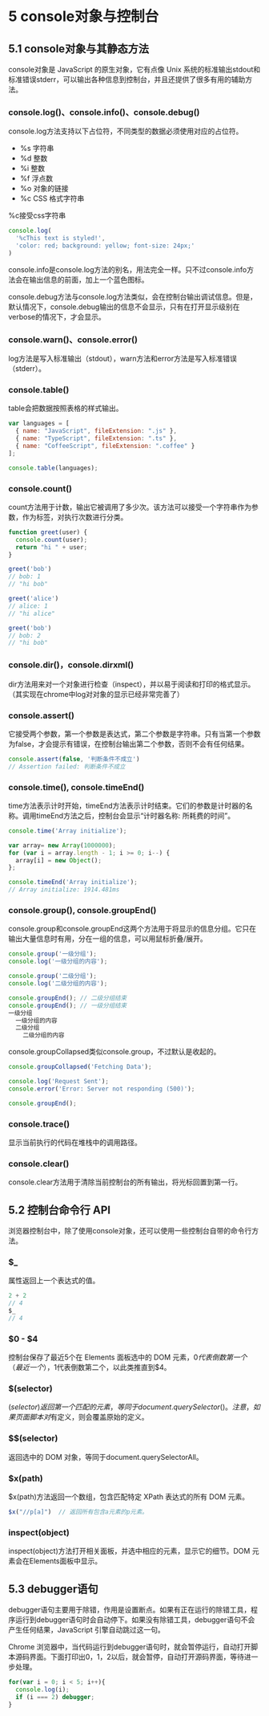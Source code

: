 # 5 console对象与控制台

## 5.1 console对象与其静态方法

console对象是 JavaScript 的原生对象，它有点像 Unix 系统的标准输出stdout和标准错误stderr，可以输出各种信息到控制台，并且还提供了很多有用的辅助方法。

### console.log()、console.info()、console.debug()

console.log方法支持以下占位符，不同类型的数据必须使用对应的占位符。

- %s 字符串
- %d 整数
- %i 整数
- %f 浮点数
- %o 对象的链接
- %c CSS 格式字符串

%c接受css字符串

```js
console.log(
  '%cThis text is styled!',
  'color: red; background: yellow; font-size: 24px;'
)
```

console.info是console.log方法的别名，用法完全一样。只不过console.info方法会在输出信息的前面，加上一个蓝色图标。

console.debug方法与console.log方法类似，会在控制台输出调试信息。但是，默认情况下，console.debug输出的信息不会显示，只有在打开显示级别在verbose的情况下，才会显示。

### console.warn()、console.error()

log方法是写入标准输出（stdout），warn方法和error方法是写入标准错误（stderr）。

### console.table()

table会把数据按照表格的样式输出。

```js
var languages = [
  { name: "JavaScript", fileExtension: ".js" },
  { name: "TypeScript", fileExtension: ".ts" },
  { name: "CoffeeScript", fileExtension: ".coffee" }
];

console.table(languages);
```

### console.count()

count方法用于计数，输出它被调用了多少次。该方法可以接受一个字符串作为参数，作为标签，对执行次数进行分类。

```js
function greet(user) {
  console.count(user);
  return "hi " + user;
}

greet('bob')
// bob: 1
// "hi bob"

greet('alice')
// alice: 1
// "hi alice"

greet('bob')
// bob: 2
// "hi bob"
```

### console.dir()，console.dirxml()

dir方法用来对一个对象进行检查（inspect），并以易于阅读和打印的格式显示。（其实现在chrome中log对对象的显示已经非常完善了）

### console.assert()

它接受两个参数，第一个参数是表达式，第二个参数是字符串。只有当第一个参数为false，才会提示有错误，在控制台输出第二个参数，否则不会有任何结果。

```js
console.assert(false, '判断条件不成立')
// Assertion failed: 判断条件不成立
```

### console.time(), console.timeEnd()

time方法表示计时开始，timeEnd方法表示计时结束。它们的参数是计时器的名称。调用timeEnd方法之后，控制台会显示“计时器名称: 所耗费的时间”。

```js
console.time('Array initialize');

var array= new Array(1000000);
for (var i = array.length - 1; i >= 0; i--) {
  array[i] = new Object();
};

console.timeEnd('Array initialize');
// Array initialize: 1914.481ms
```

### console.group(), console.groupEnd()

console.group和console.groupEnd这两个方法用于将显示的信息分组。它只在输出大量信息时有用，分在一组的信息，可以用鼠标折叠/展开。

```js
console.group('一级分组');
console.log('一级分组的内容');

console.group('二级分组');
console.log('二级分组的内容');

console.groupEnd(); // 二级分组结束
console.groupEnd(); // 一级分组结束
一级分组
  一级分组的内容
  二级分组
    二级分组的内容
```

console.groupCollapsed类似console.group，不过默认是收起的。

```js
console.groupCollapsed('Fetching Data');

console.log('Request Sent');
console.error('Error: Server not responding (500)');

console.groupEnd();
```

### console.trace()

显示当前执行的代码在堆栈中的调用路径。

### console.clear()

console.clear方法用于清除当前控制台的所有输出，将光标回置到第一行。

## 5.2 控制台命令行 API

浏览器控制台中，除了使用console对象，还可以使用一些控制台自带的命令行方法。

### $_

属性返回上一个表达式的值。

```js
2 + 2
// 4
$_
// 4
```

### \$0 - $4

控制台保存了最近5个在 Elements 面板选中的 DOM 元素，$0代表倒数第一个（最近一个），$1代表倒数第二个，以此类推直到$4。

### $(selector)

$(selector)返回第一个匹配的元素，等同于document.querySelector()。注意，如果页面脚本对$有定义，则会覆盖原始的定义。

### $$(selector)

返回选中的 DOM 对象，等同于document.querySelectorAll。

### $x(path)

$x(path)方法返回一个数组，包含匹配特定 XPath 表达式的所有 DOM 元素。

```js
$x("//p[a]")  // 返回所有包含a元素的p元素。
```

### inspect(object)

inspect(object)方法打开相关面板，并选中相应的元素，显示它的细节。DOM 元素会在Elements面板中显示。

## 5.3 debugger语句

debugger语句主要用于除错，作用是设置断点。如果有正在运行的除错工具，程序运行到debugger语句时会自动停下。如果没有除错工具，debugger语句不会产生任何结果，JavaScript 引擎自动跳过这一句。

Chrome 浏览器中，当代码运行到debugger语句时，就会暂停运行，自动打开脚本源码界面。下面打印出0，1，2以后，就会暂停，自动打开源码界面，等待进一步处理。

```js
for(var i = 0; i < 5; i++){
  console.log(i);
  if (i === 2) debugger;
}
```
